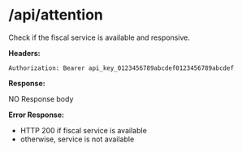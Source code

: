 # /api/attention

Check if the fiscal service is available and responsive.

**Headers:**
```http
Authorization: Bearer api_key_0123456789abcdef0123456789abcdef
```
**Response:**

NO Response body

**Error Response:**
- HTTP 200 if fiscal service is available
- otherwise, service is not available 
